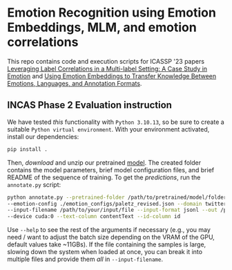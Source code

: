 # Emotion Recognition using Emotion Embeddings, MLM, and emotion correlations

This repo contains code and execution scripts for ICASSP '23 papers [Leveraging Label Correlations in a Multi-label Setting: A Case Study in Emotion](https://arxiv.org/abs/2210.15842) and [Using Emotion Embeddings to Transfer Knowledge Between Emotions, Languages, and Annotation Formats](https://arxiv.org/abs/2211.00171).

## INCAS Phase 2 Evaluation instruction

We have tested *this* functionality with `Python 3.10.13`, so be sure to create a suitable `Python virtual environment`. With your environment activated, install our dependencies:

```bash
pip install .
```

Then, *download* and unzip our pretrained [model](https://drive.google.com/file/d/1LPh-iEpdqhpO9TqoU-BCZHYiZ4c2ImTq/view?usp=share_link). The created folder contains the model parameters, brief model configuration files, and brief README of the sequence of training. To get the *predictions*, run the `annotate.py` script:

```bash
python annotate.py --pretrained-folder /path/to/pretrained/model/folder \
--emotion-config ./emotion_configs/paletz_revised.json --domain twitter \
--input-filename /path/to/your/input/file --input-format jsonl --out /path/to/output.jsonl \
--device cuda:0 --text-column contentText --id-column id
```

Use `--help` to see the rest of the arguments if necessary (e.g., you may need / want to adjust the batch size depending on the VRAM of the GPU, default values take ~11GBs). If the file containing the samples is large, slowing down the system when loaded at once, you can break it into multiple files and provide them *all* in `--input-filename`.
